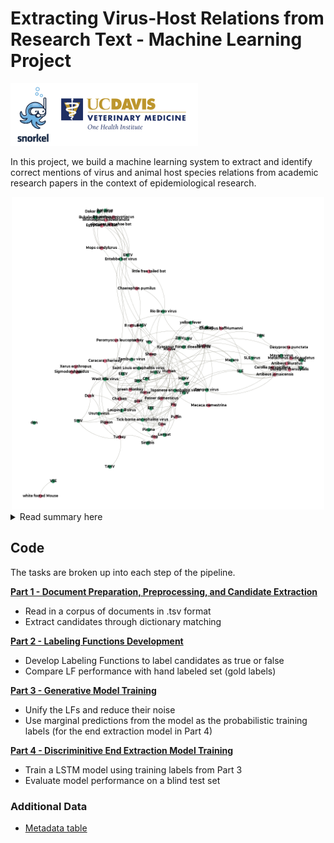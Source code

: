 # Extracting Virus-Host Relations from Research Text - Machine Learning Project

![pic](/images/logo.png)

In this project, we build a machine learning system to extract and identify correct mentions of virus and animal host species relations from academic research papers in the context of epidemiological research.

<div style="text-align:center"><img src="https://github.com/EricaXia/snorkel/blob/master/network_graph/graph2.png" width="500"></div>

<details><summary>Read summary here</summary>
<p>
  
  Considering a large majority of infectious diseases are spread from animals to humans, zoonotic diseases have become an important topic of study and the subject of many research studies. Various species of viruses, such as Flaviviruses, may cause the outbreak of viral zoonotic disease. Hence, the relations between viral and animal host species are major factors in understanding the transmission and characteristics of zoonotic diseases. Natural Language Processing extraction techniques can be used to identify species-level mentions of viral-host relations in academic text. 

  In this project, we build a system to extract and identify correct mentions of virus and animal host species from academic research papers. The goal of such methods is to provide insights into the scientific writing and international research conducted on species linked to zoonotic disease. After extracting frequencies of the mentions of specific viral-host relations, we use supervised machine learning techniques to label entity pairs as having positive or negative associations. 

  One challenge in the way of applying supervised learning methods is the creation of large, labeled training sets. In our project, we require training sets of confirmed viral and host species relations. Hence, we use data programming by way of a training set creation package called Snorkel (created by HazyResearch from Stanford Dawn project) to create training set. The training sets are noisy, machine labeled sets created by applying user-defined heuristics, called labeling functions, to extracted candidate pairs. A generative model is deployed to unify the labeling functions and reduce noise in the final training set. Finally, end extraction is performed by an LSTM model to predict correct relation mentions.    
</p>
</details>


## Code

The tasks are broken up into each step of the pipeline. 


[**Part 1 - Document Preparation, Preprocessing, and Candidate Extraction**](snorkel_part_1.ipynb)
- Read in a corpus of documents in .tsv format
- Extract candidates through dictionary matching

[**Part 2 - Labeling Functions Development**](snorkel_part_2.ipynb)
- Develop Labeling Functions to label candidates as true or false
- Compare LF performance with hand labeled set (gold labels)

[**Part 3 - Generative Model Training**](snorkel_part_3.ipynb)
- Unify the LFs and reduce their noise
- Use marginal predictions from the model as the probabilistic training labels (for the end extraction model in Part 4)

[**Part 4 - Discriminitive End Extraction Model Training**](snorkel_part_4.ipynb)
- Train a LSTM model using training labels from Part 3
- Evaluate model performance on a blind test set

### Additional Data
- [Metadata table](https://github.com/EricaXia/snorkel/blob/master/metadata.tsv) 


